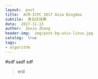 ```yaml
---
layout:  post
title:  ACM-ICPC 2017 Asia Qingdao 
subtile:  青岛区域赛
data:  2017-11-13
author:  Zexin Zhang
header-img:  img/post-bg-unix-linux.jpg
catalog:  true
tags:
- algorithm
---
```

#sdf
sadf
sdf
> erd
